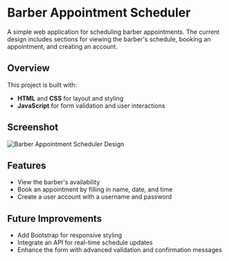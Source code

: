 # Barber Appointment Scheduler

A simple web application for scheduling barber appointments. The current design includes sections for viewing the barber's schedule, booking an appointment, and creating an account.

## Overview

This project is built with:
- **HTML** and **CSS** for layout and styling
- **JavaScript** for form validation and user interactions

## Screenshot

![Barber Appointment Scheduler Design](https://i.ibb.co/BNCLBBr/image.png)

## Features

- View the barber's availability
- Book an appointment by filling in name, date, and time
- Create a user account with a username and password

## Future Improvements

- Add Bootstrap for responsive styling
- Integrate an API for real-time schedule updates
- Enhance the form with advanced validation and confirmation messages

